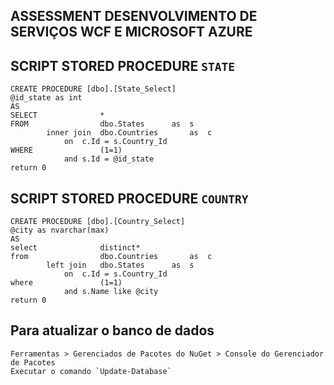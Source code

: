 ## ASSESSMENT DESENVOLVIMENTO DE SERVIÇOS WCF E MICROSOFT AZURE 

## SCRIPT STORED PROCEDURE `STATE`

``` script
CREATE PROCEDURE [dbo].[State_Select]
@id_state as int
AS
SELECT				*
FROM				dbo.States		as	s
		inner join	dbo.Countries		as	c
			on	c.Id = s.Country_Id
WHERE				(1=1)
			and	s.Id = @id_state
return 0
```

## SCRIPT STORED PROCEDURE `COUNTRY`
``` script
CREATE PROCEDURE [dbo].[Country_Select]
@city as nvarchar(max)
AS
select				distinct*
from				dbo.Countries		as	c
		left join	dbo.States		as	s
			on	c.Id = s.Country_Id
where				(1=1)
			and	s.Name like @city
return 0
```

## Para atualizar o banco de dados
```
Ferramentas > Gerenciados de Pacotes do NuGet > Console do Gerenciador de Pacotes
Executar o comando `Update-Database`
```